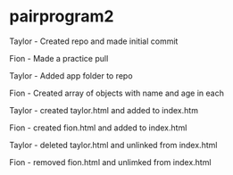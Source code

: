 # pairprogram2


Taylor - Created repo and made initial commit

Fion - Made a practice pull

Taylor - Added app folder to repo

Fion - Created array of objects with name and age in each

Taylor - created taylor.html and added to index.htm

Fion - created fion.html and added to index.html

Taylor - deleted taylor.html and unlinked from index.html

Fion - removed fion.html and unlimked from index.html